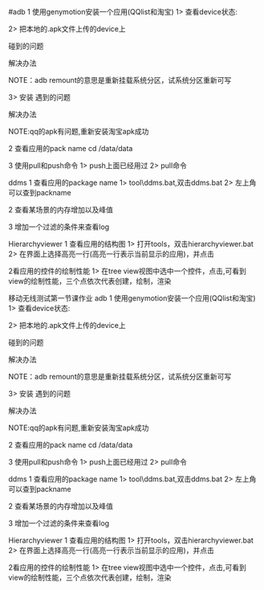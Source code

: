 #adb
1 使用genymotion安装一个应用(QQlist和淘宝)
1>	查看device状态:

 
2>	把本地的.apk文件上传的device上
 

碰到的问题
 
解决办法
 
NOTE：adb remount的意思是重新挂载系统分区，试系统分区重新可写

3>	安装
遇到的问题
 
解决办法
 
 
NOTE:qq的apk有问题,重新安装淘宝apk成功

2 查看应用的pack name
cd /data/data 
 

3 使用pull和push命令
1>	push上面已经用过
2>	pull命令
 

ddms
1 查看应用的package name
1>	tool\ddms.bat,双击ddms.bat
2>	左上角可以查到packname
 

2 查看某场景的内存增加以及峰值
 
3 增加一个过滤的条件来查看log
 
 

Hierarchyviewer
1 查看应用的结构图
1>	打开tools，双击hierarchyviewer.bat
2>	在界面上选择高亮一行(高亮一行表示当前显示的应用)，并点击<Load view hierarchy>
 
 

2看应用的控件的绘制性能
1>	在tree view视图中选中一个控件，点击<profile note>,可看到view的绘制性能，三个点依次代表创建，绘制，渲染
 



移动无线测试第一节课作业
adb
1 使用genymotion安装一个应用(QQlist和淘宝)
1>	查看device状态:
 
2>	把本地的.apk文件上传的device上
 

碰到的问题
 
解决办法
 
NOTE：adb remount的意思是重新挂载系统分区，试系统分区重新可写

3>	安装
遇到的问题
 
解决办法
 
 
NOTE:qq的apk有问题,重新安装淘宝apk成功

2 查看应用的pack name
cd /data/data 
 

3 使用pull和push命令
1>	push上面已经用过
2>	pull命令
 

ddms
1 查看应用的package name
1>	tool\ddms.bat,双击ddms.bat
2>	左上角可以查到packname
 

2 查看某场景的内存增加以及峰值
 
3 增加一个过滤的条件来查看log
 
 

Hierarchyviewer
1 查看应用的结构图
1>	打开tools，双击hierarchyviewer.bat
2>	在界面上选择高亮一行(高亮一行表示当前显示的应用)，并点击<Load view hierarchy>
 
 

2看应用的控件的绘制性能
1>	在tree view视图中选中一个控件，点击<profile note>,可看到view的绘制性能，三个点依次代表创建，绘制，渲染
 




